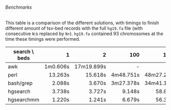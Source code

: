 ###### Benchmarks

This table is a comparison of the different solutions, with timings to finish
different amount of tsv-bed records with the full `hg19.fa` file (with
consecutive `N`:s replaced by `N+`). `hg19.fa` contained 93 chromosomes at the
time these timings were performed.

| search \ beds |     1     |      2     |    100    |    1000    |   10000   |
|---------------|----------:|-----------:|----------:|-----------:|----------:|
| awk           | 1m0.606s  | 17m19.899s |     -     |      -     |     -     |
| perl          |  13.263s  |    15.618s | 4m48.751s | 48m27.267s |     -     |
| bash/grep     |   2.088s  |     3.670s | 3m27.378s | 34m41.129s |     -     |
| hgsearch      |   3.738s  |     3.727s |    9.148s |    58.889s | 9m24.056s |
| hgsearchmm    |   1.220s  |     1.241s |    6.679s |    56.322s | 9m18.343s |
